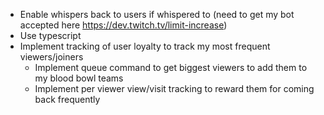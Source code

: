 - Enable whispers back to users if whispered to (need to get my bot accepted here https://dev.twitch.tv/limit-increase)
- Use typescript
- Implement tracking of user loyalty to track my most frequent viewers/joiners
    - Implement queue command to get biggest viewers to add them to my blood bowl teams
    - Implement per viewer view/visit tracking to reward them for coming back frequently
